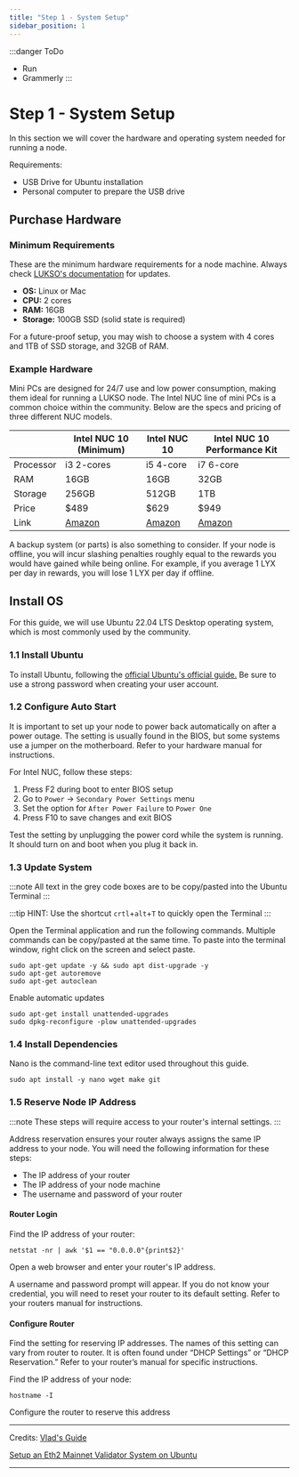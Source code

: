 ```yaml
---
title: "Step 1 - System Setup"
sidebar_position: 1
---
```

:::danger ToDo
- Run
- Grammerly
:::
# Step 1 - System Setup

In this section we will cover the hardware and operating system needed for running a node.

Requirements:
* USB Drive for Ubuntu installation
* Personal computer to prepare the USB drive


## Purchase Hardware
### Minimum Requirements
These are the minimum hardware requirements for a node machine. Always check [LUKSO's documentation](https://docs.lukso.tech/networks/l16-testnet/run-node#system-requirements) for updates.

* **OS:** Linux or Mac 
* **CPU:** 2 cores
* **RAM:** 16GB
* **Storage:** 100GB SSD (solid state is required)

For a future-proof setup, you may wish to choose a system with 4 cores and 1TB of SSD storage, and 32GB of RAM.

### Example Hardware
Mini PCs are designed for 24/7 use and low power consumption, making them ideal for running a LUKSO node. The Intel NUC line of mini PCs is a common choice within the community. Below are the specs and pricing of three different NUC models.




|           | Intel NUC 10 (Minimum)         | Intel NUC 10 |Intel NUC 10 Performance Kit|
| --------  | --------                           | -------- |-----
| Processor | i3 2-cores                         | i5 4-core| i7 6-core
| RAM       | 16GB                               | 16GB     | 32GB
| Storage   | 256GB                         | 512GB |1TB
| Price     | $489                               | $629     |$949
| Link      | [Amazon](https://a.co/d/3g1vg6G)   | [Amazon](https://a.co/d/1UdrolU)     |[Amazon](https://a.co/d/iE7niEu)

A backup system (or parts) is also something to consider. If your node is offline, you will incur slashing penalties roughly equal to the rewards you would have gained while being online. For example, if you average 1 LYX per day in rewards, you will lose 1 LYX per day if offline.




## Install OS
For this guide, we will use Ubuntu 22.04 LTS Desktop operating system, which is most commonly used by the community.

### 1.1 Install Ubuntu
To install Ubuntu, following the <a href="https://ubuntu.com/tutorials/create-a-usb-stick-on-windows#1-overview" target="_blank" rel="noopener">official Ubuntu's official guide.</a> Be sure to use a strong password when creating your user account.

### 1.2 Configure Auto Start

It is important to set up your node to power back automatically on after a power outage. The setting is usually found in the BIOS, but some systems use a jumper on the motherboard. Refer to your hardware manual for instructions.

For Intel NUC, follow these steps:
1. Press F2 during boot to enter BIOS setup
2. Go to `Power` -> `Secondary Power Settings` menu
3. Set the option for `After Power Failure` to `Power One`
4. Press F10 to save changes and exit BIOS

Test the setting by unplugging the power cord while the system is running. It should turn on and boot when you plug it back in.

### 1.3 Update System
:::note
All text in the grey code boxes are to be copy/pasted into the Ubuntu Terminal
:::



:::tip
HINT: Use the shortcut `crtl`+`alt`+`T` to quickly open the Terminal
:::

Open the Terminal application and run the following commands. Multiple commands can be copy/pasted at the same time. To paste into the terminal window, right click on the screen and select paste.

```
sudo apt-get update -y && sudo apt dist-upgrade -y
sudo apt-get autoremove
sudo apt-get autoclean
```
Enable automatic updates
```
sudo apt-get install unattended-upgrades
sudo dpkg-reconfigure -plow unattended-upgrades
```

### 1.4 Install Dependencies
Nano is the command-line text editor used throughout this guide.
```
sudo apt install -y nano wget make git
```
### 1.5 Reserve Node IP Address

:::note
These steps will require access to your router's internal settings.
:::

Address reservation ensures your router always assigns the same IP address to your node. You will need the following information for these steps:
* The IP address of your router
* The IP address of your node machine
* The username and password of your router

#### Router Login

Find the IP address of your router:
```
netstat -nr | awk '$1 == "0.0.0.0"{print$2}'
```
Open a web browser and enter your router's IP address.

A username and password prompt will appear. If you do not know your credential, you will need to reset your router to its default setting. Refer to your routers manual for instructions.

#### Configure Router


Find the setting for reserving IP addresses. The names of this setting can vary from router to router. It is often found under “DHCP Settings” or “DHCP Reservation.” Refer to your router’s manual for specific instructions.

Find the IP address of your node:
```
hostname -I
````
Configure the router to reserve this address



---
Credits:
[Vlad's Guide](https://github.com/lykhonis/lukso-node-guide#auto-start)

[Setup an Eth2 Mainnet Validator System on Ubuntu](https://github.com/metanull-operator/eth2-ubuntu)


---
